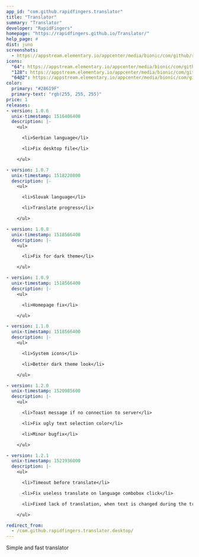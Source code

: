 ```yaml
---
app_id: "com.github.rapidfingers.translator"
title: "Translator"
summary: "Translator"
developer: "RapidFingers"
homepage: "https://rapidfingers.github.io/Translator/"
help_page: #
dist: juno
screenshots:
  - https://appstream.elementary.io/appcenter/media/bionic/com/github/rapidfingers.translator/755038E78C8374AAA50CD7A16C281323/screenshots/image-1_orig.png
icons:
  "64": https://appstream.elementary.io/appcenter/media/bionic/com/github/rapidfingers.translator/755038E78C8374AAA50CD7A16C281323/icons/64x64/com.github.rapidfingers.translator_com.github.rapidfingers.translator.png
  "128": https://appstream.elementary.io/appcenter/media/bionic/com/github/rapidfingers.translator/755038E78C8374AAA50CD7A16C281323/icons/128x128/com.github.rapidfingers.translator_com.github.rapidfingers.translator.png
  "64@2": https://appstream.elementary.io/appcenter/media/bionic/com/github/rapidfingers.translator/755038E78C8374AAA50CD7A16C281323/icons/64x64@2/com.github.rapidfingers.translator_com.github.rapidfingers.translator.png
color:
  primary: "#28619F"
  primary-text: "rgb(255, 255, 255)"
price: 1
releases:
- version: 1.0.6
  unix-timestamp: 1516406400
  description: |-
    <ul>

      <li>Serbian language</li>

      <li>Fix desktop file</li>

    </ul>

- version: 1.0.7
  unix-timestamp: 1518220800
  description: |-
    <ul>

      <li>Slovak language</li>

      <li>Translate progress</li>

    </ul>

- version: 1.0.8
  unix-timestamp: 1518566400
  description: |-
    <ul>

      <li>Fix for dark theme</li>

    </ul>

- version: 1.0.9
  unix-timestamp: 1518566400
  description: |-
    <ul>

      <li>Homepage fix</li>

    </ul>

- version: 1.1.0
  unix-timestamp: 1518566400
  description: |-
    <ul>

      <li>System icons</li>

      <li>Better dark theme look</li>

    </ul>

- version: 1.2.0
  unix-timestamp: 1520985600
  description: |-
    <ul>

      <li>Toast message if no connection to server</li>

      <li>Fix ugly text selection color</li>

      <li>Minor bugfix</li>

    </ul>

- version: 1.2.1
  unix-timestamp: 1521936000
  description: |-
    <ul>

      <li>Timeout before translate</li>

      <li>Fix useless translate on language combobox click</li>

      <li>Fixed lack of translation, when text is changed during the transfer</li>

    </ul>

redirect_from:
  - /com.github.rapidfingers.translator.desktop/
---
```

<p>Simple and fast translator</p>
